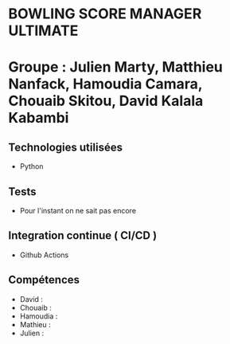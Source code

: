 # **BOWLING SCORE MANAGER ULTIMATE**

# Groupe : Julien Marty, Matthieu Nanfack, Hamoudia Camara, Chouaib Skitou, David Kalala Kabambi 

## Technologies utilisées 
- Python 
## Tests 
- Pour l'instant on ne sait pas encore 
## Integration continue ( CI/CD ) 
- Github Actions 
## Compétences 
- David : 
- Chouaib :
- Hamoudia :
- Mathieu :
- Julien : 
